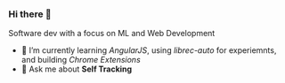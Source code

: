### Hi there 👋

Software dev with a focus on ML and Web Development

- 🌱 I’m currently learning _AngularJS_, using _librec-auto_ for experiemnts, and building _Chrome Extensions_
- 💬 Ask me about **Self Tracking**

<!--START_SECTION:waka--><!--END_SECTION:waka-->

<!--

Here are some ideas to get you started:

- 🔭 I’m currently working on (way to add branches committed on)
- 🌱 I’m currently learning Web Frameworks and Machine Learning! (Lisp, JS (react & angular), Python, and __)
- 💬 Ask me about ...
- 📫 How to reach me: 
- 😄 Pronouns: He/Him/His
- ⚡ Fun fact: ...
-->
